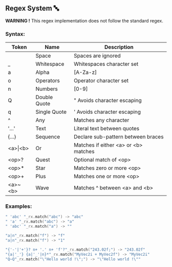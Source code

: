 ## Regex System :abc:
**WARNING !** This regex implementation does not follow the standard regex.
### Syntax:
| Token        | Name         | Description                              |
|--------------|--------------|------------------------------------------|
|              | Space        | Spaces are ignored                       |
| _            | Whitespace   | Whitespaces character set                |
| a            | Alpha        | [A-Za-z]                                 |
| o            | Operators    | Operator character set                   |
| n            | Numbers      | [0-9]                                    |
| Q            | Double Quote | " Avoids character escaping              |
| q            | Single Quote | ' Avoids character escaping              |
| ^            | Any          | Matches any character                    |
| '...'        | Text         | Literal text between quotes              |
| {...}        | Sequence     | Declare sub-pattern between braces       |
| \<a\>\|\<b\> | Or           | Matches if either \<a\> or \<b\> matches |
| \<op\>?      | Quest        | Optional match of \<op\>                 |
| \<op\>*      | Star         | Matches zero or more \<op\>              |
| \<op\>+      | Plus         | Matches one or more \<op\>               |
| \<a\>~\<b\>  | Wave         | Matches \^ between \<a\> and \<b\>       |

### Examples:
```cpp
" 'abc' "_rx.match("abc") -> "abc"
" 'a' "_rx.match("abc") -> "a"
" 'abc' "_rx.match("a") -> ""

"a|n"_rx.match("f") -> "f"
"a|n"_rx.match("f") -> "1"

"{'-'|'+'}? n+ '.' n+ 'f'?"_rx.match("243.02f;") -> "243.02f"
"{a|'_'} {a|'_'|n}*"_rx.match("MyVec2i + MyVec2f") -> "MyVec2i"
"Q~Q"_rx.match("\"Hello world !\";") -> "\"Hello world !\""
```
